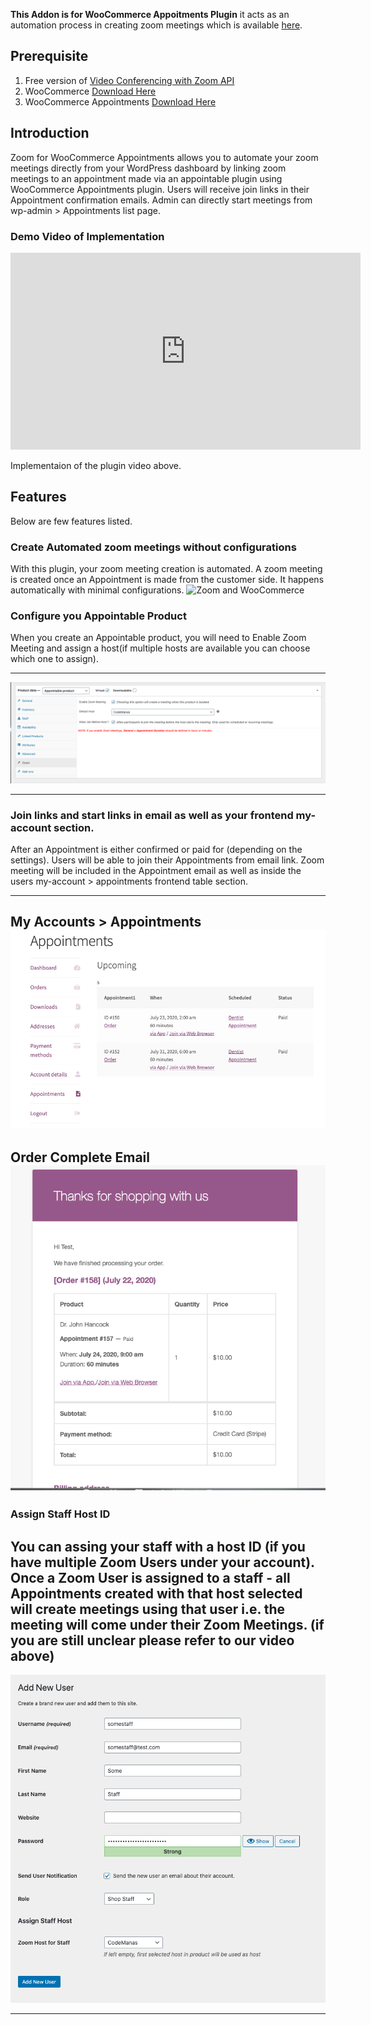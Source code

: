 **This Addon is for WooCommerce Appoitments Plugin** it acts as an automation process in creating zoom meetings which is available [here](https://www.codemanas.com/downloads/zoom-for-woocommerce-appointments/).

## Prerequisite

1. Free version of [Video Conferencing with Zoom API ](https://wordpress.org/plugins/video-conferencing-with-zoom-api/)
2. WooCommerce [Download Here](https://wordpress.org/plugins/woocommerce/)
3. WooCommerce Appointments [Download Here](https://bookingwp.com/plugins/woocommerce-appointments/)

## Introduction

Zoom for WooCommerce Appointments allows you to automate your zoom meetings directly from your WordPress dashboard by linking zoom meetings to an appointment made via an appointable plugin using WooCommerce Appointments plugin. Users will receive join links in their Appointment confirmation emails. Admin can directly start meetings from wp-admin > Appointments list page.

### Demo Video of Implementation

<iframe width="560" height="315" src="https://www.youtube.com/embed/cw4uH4BPIH0" frameborder="0" allow="accelerometer; autoplay; encrypted-media; gyroscope; picture-in-picture" allowfullscreen></iframe>

Implementaion of the plugin video above.

## Features

Below are few features listed.

### Create Automated zoom meetings without configurations

With this plugin, your zoom meeting creation is automated. A zoom meeting is created once an Appointment is made from the customer side. It happens automatically with minimal configurations.
<img src="https://www.codemanas.com/wp-content/uploads/edd/2020/02/zoom-wordpress.jpg" alt="Zoom and WooCommerce">

### Configure you Appointable Product

When you create an Appointable product, you will need to Enable Zoom Meeting and assign a host(if multiple hosts are available you can choose which one to assign).

---

![Zoom Settings](img/woocommerce-appointments/seamless-integration.png)

---


### Join links and start links in email as well as your frontend my-account section.

After an Appointment is either confirmed or paid for (depending on the settings). Users will be able to join their Appointments from email link. Zoom meeting will be included in the Appointment email as well as inside the users my-account > appointments frontend table section.

---
My Accounts > Appointments
![My Account section](img/woocommerce-appointments/my-appointments.png)
---

Order Complete Email
![Email Link](img/woocommerce-appointments/order-email.png)
---

### Assign Staff Host ID
You can assing your staff with a host ID (if you have multiple Zoom Users under your account).
Once a Zoom User is assigned to a staff - all Appointments created with that host selected will create meetings using that user i.e. the meeting will come under their Zoom Meetings. (if you are still unclear please refer to our video above)
---

![Assign Staff to a Host](img/woocommerce-appointments/assign-staff-host.png)

---